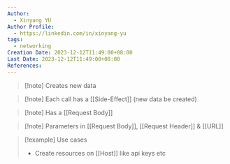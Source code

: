 ```yaml
---
Author:
  - Xinyang YU
Author Profile:
  - https://linkedin.com/in/xinyang-yu
tags:
  - networking
Creation Date: 2023-12-12T11:49:00+08:00
Last Date: 2023-12-12T11:49:00+08:00
References:
---
```

>[!note] Creates new data

>[!note] Each call has a [[Side-Effect]] (new data be created)

>[!note] Has a [[Request Body]]

>[!note] Parameters in [[Request Body]], [[Request Header]] & [[URL]]


>[!example] Use cases
>- Create resources on [[Host]] like api keys etc